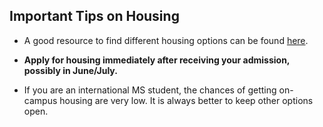 ## Important Tips on Housing

* A good resource to find different housing options can be found [here](https://docs.google.com/spreadsheets/d/1W733qxThpY85sFvdtwqIgfTo8M7L_X367VxTHVOBUYM/edit#gid=1442012155).

* **Apply for housing immediately after receiving your admission, possibly in June/July.**

* If you are an international MS student, the chances of getting on-campus housing are very low. It is always better to keep other options open.

